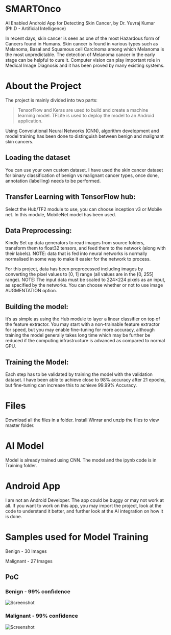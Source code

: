 # SMARTOnco
AI Enabled Android App for Detecting Skin Cancer, by Dr. Yuvraj Kumar (Ph.D - Artificial Intelligence)

In recent days, skin cancer is seen as one of the most Hazardous form of Cancers found in Humans. Skin cancer is found in various types such as Melanoma, Basal and Squamous cell Carcinoma among which Melanoma is the most unpredictable. The detection of Melanoma cancer in the early stage can be helpful to cure it. Computer vision can play important role in Medical Image Diagnosis and it has been proved by many existing systems.

# About the Project

The project is mainly divided into two parts:

> TensorFlow and Keras are used to build and create a machine learning model.
> TFLite is used to deploy the model to an Android application.

Using Convolutional Neural Networks (CNN), algorithm development and model training has been done to distinguish between benign and malignant skin cancers. 

## Loading the dataset

You can use your own custom dataset. I have used the skin cancer dataset for binary classification of benign vs malignant cancer types, once done, annotation (labelling) needs to be performed. 

## Transfer Learning with TensorFlow hub:

Select the Hub/TF2 module to use, you can choose inception v3 or Mobile net. In this module, MobileNet model has been used. 

## Data Preprocessing:

Kindly Set up data generators to read images from source folders, transform them to float32 tensors, and feed them to the network (along with their labels). NOTE: data that is fed into neural networks is normally normalised in some way to make it easier for the network to process.

For this project, data has been preprocessed including images by converting the pixel values to [0, 1] range (all values are in the [0, 255] range). NOTE: The input data must be scaled to 224×224 pixels as an input, as specified by the networks. You can choose whether or not to use image AUGMENTATION option.

## Building the model:

It’s as simple as using the Hub module to layer a linear classifier on top of the feature extractor. You may start with a non-trainable feature extractor for speed, but you may enable fine-tuning for more accuracy, although training the model generally takes long time which may be further be reduced if the computing infrastructure is advanced as compared to normal GPU. 

## Training the Model:

Each step has to be validated by training the model with the validation dataset. I have been able to achieve close to 98% accuracy after 21 epochs, but fine-tuning can increase this to achieve 99.99% Accuracy. 

# Files

Download all the files in a folder. Install Winrar and unzip the files to view master folder.

# AI Model

Model is already trained using CNN. The model and the ipynb code is in Training folder.

# Android App

I am not an Android Developer. The app could be buggy or may not work at all. If you want to work on this app, you may import the project, look at the code to understand it better, and further look at the AI integration on how it is done.

# Samples used for Model Training

Benign - 30 Images

Malignant - 27 Images 

## PoC

### Benign - 99% confidence 

![Screenshot](7.jpg)

### Malignant - 99% confidence

![Screenshot](8.jpg)
